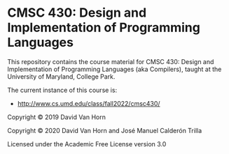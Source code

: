 # CMSC 430: Design and Implementation of Programming Languages

This repository contains the course material for CMSC 430: Design and
Implementation of Programming Languages (aka Compilers), taught at the
University of Maryland, College Park.

The current instance of this course is:

* http://www.cs.umd.edu/class/fall2022/cmsc430/

Copyright © 2019 David Van Horn

Copyright © 2020 David Van Horn and José Manuel Calderón Trilla

Licensed under the Academic Free License version 3.0
